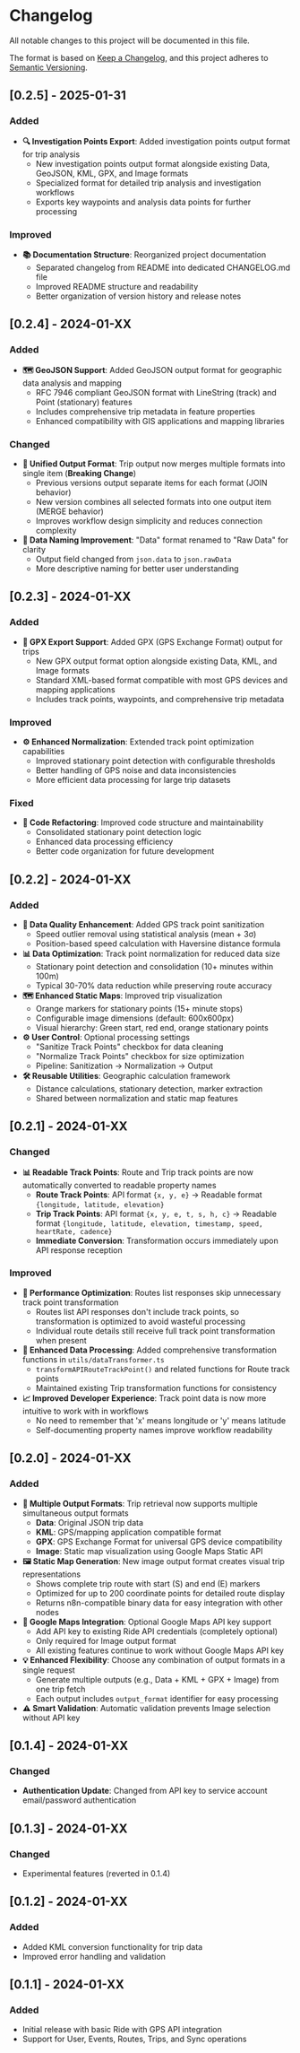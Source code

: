 # Changelog

All notable changes to this project will be documented in this file.

The format is based on [Keep a Changelog](https://keepachangelog.com/en/1.0.0/),
and this project adheres to [Semantic Versioning](https://semver.org/spec/v2.0.0.html).

## [0.2.5] - 2025-01-31

### Added
- **🔍 Investigation Points Export**: Added investigation points output format for trip analysis
  - New investigation points output format alongside existing Data, GeoJSON, KML, GPX, and Image formats
  - Specialized format for detailed trip analysis and investigation workflows
  - Exports key waypoints and analysis data points for further processing

### Improved
- **📚 Documentation Structure**: Reorganized project documentation
  - Separated changelog from README into dedicated CHANGELOG.md file
  - Improved README structure and readability
  - Better organization of version history and release notes

## [0.2.4] - 2024-01-XX

### Added
- **🗺️ GeoJSON Support**: Added GeoJSON output format for geographic data analysis and mapping
  - RFC 7946 compliant GeoJSON format with LineString (track) and Point (stationary) features
  - Includes comprehensive trip metadata in feature properties  
  - Enhanced compatibility with GIS applications and mapping libraries

### Changed
- **🔄 Unified Output Format**: Trip output now merges multiple formats into single item (**Breaking Change**)
  - Previous versions output separate items for each format (JOIN behavior)
  - New version combines all selected formats into one output item (MERGE behavior)
  - Improves workflow design simplicity and reduces connection complexity
- **📝 Data Naming Improvement**: "Data" format renamed to "Raw Data" for clarity
  - Output field changed from `json.data` to `json.rawData`
  - More descriptive naming for better user understanding

## [0.2.3] - 2024-01-XX

### Added
- **📄 GPX Export Support**: Added GPX (GPS Exchange Format) output for trips
  - New GPX output format option alongside existing Data, KML, and Image formats
  - Standard XML-based format compatible with most GPS devices and mapping applications
  - Includes track points, waypoints, and comprehensive trip metadata

### Improved
- **⚙️ Enhanced Normalization**: Extended track point optimization capabilities
  - Improved stationary point detection with configurable thresholds
  - Better handling of GPS noise and data inconsistencies
  - More efficient data processing for large trip datasets

### Fixed
- **🔧 Code Refactoring**: Improved code structure and maintainability
  - Consolidated stationary point detection logic
  - Enhanced data processing efficiency
  - Better code organization for future development

## [0.2.2] - 2024-01-XX

### Added
- **🔧 Data Quality Enhancement**: Added GPS track point sanitization
  - Speed outlier removal using statistical analysis (mean + 3σ)
  - Position-based speed calculation with Haversine distance formula
- **📊 Data Optimization**: Track point normalization for reduced data size
  - Stationary point detection and consolidation (10+ minutes within 100m)
  - Typical 30-70% data reduction while preserving route accuracy
- **🗺️ Enhanced Static Maps**: Improved trip visualization
  - Orange markers for stationary points (15+ minute stops)
  - Configurable image dimensions (default: 600x600px)
  - Visual hierarchy: Green start, red end, orange stationary points
- **⚙️ User Control**: Optional processing settings
  - "Sanitize Track Points" checkbox for data cleaning
  - "Normalize Track Points" checkbox for size optimization
  - Pipeline: Sanitization → Normalization → Output
- **🛠️ Reusable Utilities**: Geographic calculation framework
  - Distance calculations, stationary detection, marker extraction
  - Shared between normalization and static map features

## [0.2.1] - 2024-01-XX

### Changed
- **📊 Readable Track Points**: Route and Trip track points are now automatically converted to readable property names
  - **Route Track Points**: API format `{x, y, e}` → Readable format `{longitude, latitude, elevation}`
  - **Trip Track Points**: API format `{x, y, e, t, s, h, c}` → Readable format `{longitude, latitude, elevation, timestamp, speed, heartRate, cadence}`
  - **Immediate Conversion**: Transformation occurs immediately upon API response reception

### Improved
- **🚀 Performance Optimization**: Routes list responses skip unnecessary track point transformation
  - Routes list API responses don't include track points, so transformation is optimized to avoid wasteful processing
  - Individual route details still receive full track point transformation when present
- **🔧 Enhanced Data Processing**: Added comprehensive transformation functions in `utils/dataTransformer.ts`
  - `transformAPIRouteTrackPoint()` and related functions for Route track points
  - Maintained existing Trip transformation functions for consistency
- **📈 Improved Developer Experience**: Track point data is now more intuitive to work with in workflows
  - No need to remember that 'x' means longitude or 'y' means latitude
  - Self-documenting property names improve workflow readability

## [0.2.0] - 2024-01-XX

### Added
- **🎯 Multiple Output Formats**: Trip retrieval now supports multiple simultaneous output formats
  - **Data**: Original JSON trip data
  - **KML**: GPS/mapping application compatible format
  - **GPX**: GPS Exchange Format for universal GPS device compatibility
  - **Image**: Static map visualization using Google Maps Static API
- **🖼️ Static Map Generation**: New image output format creates visual trip representations
  - Shows complete trip route with start (S) and end (E) markers
  - Optimized for up to 200 coordinate points for detailed route display
  - Returns n8n-compatible binary data for easy integration with other nodes
- **🔐 Google Maps Integration**: Optional Google Maps API key support
  - Add API key to existing Ride API credentials (completely optional)
  - Only required for Image output format
  - All existing features continue to work without Google Maps API key
- **💡 Enhanced Flexibility**: Choose any combination of output formats in a single request
  - Generate multiple outputs (e.g., Data + KML + GPX + Image) from one trip fetch
  - Each output includes `output_format` identifier for easy processing
- **⚠️ Smart Validation**: Automatic validation prevents Image selection without API key

## [0.1.4] - 2024-01-XX

### Changed
- **Authentication Update**: Changed from API key to service account email/password authentication

## [0.1.3] - 2024-01-XX

### Changed
- Experimental features (reverted in 0.1.4)

## [0.1.2] - 2024-01-XX

### Added
- Added KML conversion functionality for trip data
- Improved error handling and validation

## [0.1.1] - 2024-01-XX

### Added
- Initial release with basic Ride with GPS API integration
- Support for User, Events, Routes, Trips, and Sync operations